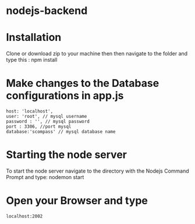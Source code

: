 # nodejs-backend

# Installation
Clone or download zip to your machine then then navigate to the folder and type this :
	npm install

# Make changes to the Database configurations in app.js
	host: 'localhost',
	user: 'root', // mysql username
	password : '', // mysql password
	port : 3306, //port mysql
	database:'scompass' // mysql database name

# Starting the node server
To start the node server navigate to the directory with the Nodejs Command Prompt and type:
	nodemon start

# Open your Browser and type
	localhost:2002


